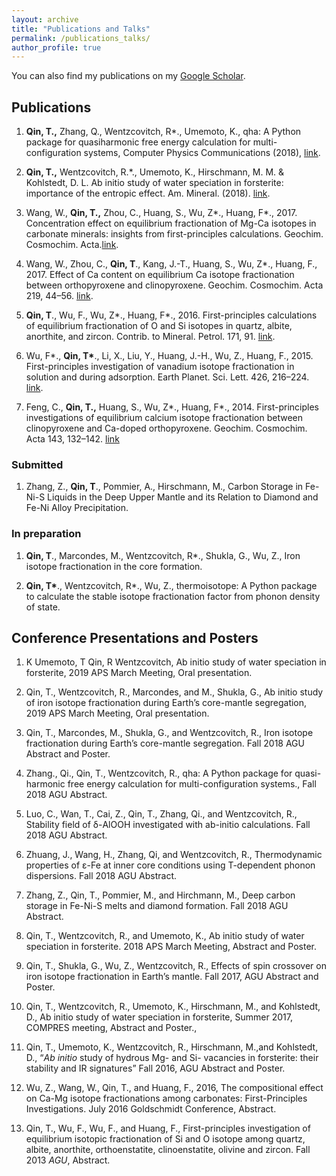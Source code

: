 ```yaml
---
layout: archive
title: "Publications and Talks"
permalink: /publications_talks/
author_profile: true
---
```




You can also find my publications on my [Google Scholar](https://scholar.google.com/citations?user=8MdM3eoAAAAJ&hl=en&authuser=1).

## Publications

1. **Qin, T.,** Zhang, Q., Wentzcovitch, R*., Umemoto, K., qha: A Python package for quasiharmonic free energy calculation for multi-configuration systems, ﻿Computer Physics Communications (2018),  [link](https://doi.org/10.1016/j.cpc.2018.11.003).

2. **Qin, T.,** Wentzcovitch, R.*., Umemoto, K., Hirschmann, M. M. & Kohlstedt, D. L. Ab initio study of water speciation in forsterite: importance of the entropic effect. Am. Mineral. (2018). [link](doi:10.2138/am-2018-6262).

3. Wang, W., **Qin, T.,** Zhou, C., Huang, S., Wu, Z*., Huang, F*., 2017. Concentration effect on equilibrium fractionation of Mg-Ca isotopes in carbonate minerals: insights from first-principles calculations. Geochim. Cosmochim. Acta.[link](http://dx.doi.org/10.1016/j.gca.2017.03.023).

4. Wang, W., Zhou, C., **Qin, T**., Kang, J.-T., Huang, S., Wu, Z*., Huang, F., 2017. Effect of Ca content on equilibrium Ca isotope fractionation between orthopyroxene and clinopyroxene. Geochim. Cosmochim. Acta 219, 44–56. [link](https://doi.org/10.1016/j.gca.2017.09.022). 

5. **Qin, T**., Wu, F., Wu, Z*., Huang, F*., 2016. First-principles calculations of equilibrium fractionation of O and Si isotopes in quartz, albite, anorthite, and zircon. Contrib. to Mineral. Petrol. 171, 91. [link](doi:10.1007/s00410-016-1303-3).

6. Wu, F*., **Qin, T\***., Li, X., Liu, Y., Huang, J.-H., Wu, Z., Huang, F., 2015. First-principles investigation of vanadium isotope fractionation in solution and during adsorption. Earth Planet. Sci. Lett. 426, 216–224. [link](doi:10.1016/j.epsl.2015.06.048).

7. Feng, C., **Qin, T.,** Huang, S., Wu, Z*., Huang, F*., 2014. First-principles investigations of equilibrium calcium isotope fractionation between clinopyroxene and Ca-doped orthopyroxene. Geochim. Cosmochim. Acta 143, 132–142. [link](doi:10.1016/j.gca.2014.06.002)

### Submitted

1. Zhang, Z., **Qin, T**., Pommier, A., Hirschmann, M., Carbon Storage in Fe-Ni-S Liquids in the Deep Upper Mantle and its Relation to Diamond and Fe-Ni Alloy Precipitation.

### In preparation

1. **Qin, T**., Marcondes, M., Wentzcovitch, R*., Shukla, G., Wu, Z., Iron isotope fractionation in the core formation.

2. **Qin, T\***., Wentzcovitch, R*., Wu, Z., thermoisotope: A Python package to calculate the stable isotope fractionation factor from phonon density of state.

## Conference Presentations and Posters

1. K Umemoto, T Qin, R Wentzcovitch, Ab initio study of water speciation in forsterite, 2019 APS March Meeting, Oral presentation.
2. Qin, T., Wentzcovitch, R., Marcondes, and M., Shukla, G., Ab initio study of iron isotope fractionation during Earth’s core-mantle segregation, 2019 APS March Meeting, Oral presentation.

2. Qin, T., Marcondes, M., Shukla, G., and Wentzcovitch, R., Iron isotope fractionation during Earth’s core-mantle segregation. Fall 2018 AGU Abstract and Poster.

3. Zhang., Qi., Qin, T., Wentzcovitch, R., qha: A Python package for quasi-harmonic free energy calculation for multi-configuration systems., Fall 2018 AGU Abstract.

4. Luo, C., Wan, T., Cai, Z., Qin, T., Zhang, Qi., and Wentzcovitch, R., Stability field of δ-AlOOH investigated with ab-initio calculations. Fall 2018 AGU Abstract.

5. Zhuang, J., Wang, H., Zhang, Qi, and Wentzcovitch, R., Thermodynamic properties of ε-Fe at inner core conditions using T-dependent phonon dispersions. Fall 2018 AGU Abstract.

6. Zhang, Z., Qin, T., Pommier, M., and Hirchmann, M., Deep carbon storage in Fe-Ni-S melts and diamond formation. Fall 2018 AGU Abstract. 

7. Qin, T., Wentzcovitch, R., and Umemoto, K., Ab initio study of water speciation in forsterite. 2018 APS March Meeting, Abstract and Poster.

8. Qin, T., Shukla, G., Wu, Z., Wentzcovitch, R., Effects of spin crossover on iron isotope fractionation in Earth’s mantle. Fall 2017, AGU Abstract and Poster.

9. Qin, T., Wentzcovitch, R., Umemoto, K., Hirschmann, M., and Kohlstedt, D., Ab initio study of water speciation in forsterite, Summer 2017, COMPRES meeting, Abstract and Poster., 

10. Qin, T., Umemoto, K., Wentzcovitch, R., Hirschmann, M.,and  Kohlstedt, D., “*Ab initio* study of hydrous Mg- and Si- vacancies in forsterite: their stability and IR signatures” Fall 2016, AGU Abstract and Poster.

11. Wu, Z., Wang, W., Qin, T., and Huang, F., 2016, The compositional effect on Ca-Mg isotope fractionations among carbonates: First-Principles Investigations. July 2016 Goldschmidt Conference, Abstract.

12. Qin, T., Wu, F., Wu, F., and Huang, F.,  First-principles investigation of equilibrium isotopic fractionation of Si and O isotope among quartz, albite, anorthite, orthoenstatite, clinoenstatite, olivine and zircon. Fall 2013 *AGU*, Abstract.